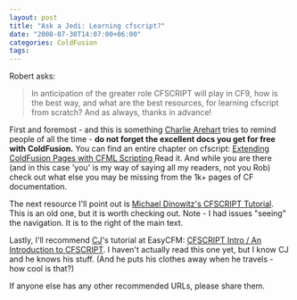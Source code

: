 ```yaml
---
layout: post
title: "Ask a Jedi: Learning cfscript?"
date: "2008-07-30T14:07:00+06:00"
categories: ColdFusion 
tags: 
---
```


Robert asks:

<blockquote>
<p>
In anticipation of the greater role CFSCRIPT will play in CF9, how is the best way, and what are the best resources, for learning cfscript from scratch? And as always, thanks in advance!
</p>
</blockquote>
<!--more-->
First and foremost - and this is something <a href="http://www.carehart.org/">Charlie Arehart</a> tries to remind people of all the time - <b>do not forget the excellent docs you get for free with ColdFusion.</b> You can find an entire chapter on cfscript: <a href="http://livedocs.adobe.com/coldfusion/8/htmldocs/CFScript_01.html">Extending ColdFusion Pages with CFML Scripting </a> Read it. And while you are there (and in this case 'you' is my way of saying all my readers, not you Rob) check out what else you may be missing from the 1k+ pages of CF documentation.

The next resource I'll point out is <a href="http://www.houseoffusion.com/tutorials/cfscript/">Michael Dinowitz's CFSCRIPT Tutorial</a>. This is an old one, but it is worth checking out. Note - I had issues "seeing" the navigation. It is to the right of the main text.

Lastly, I'll recommend <a href="http://charlie.griefer.com/blog/">CJ</a>'s tutorial at EasyCFM: <a href="http://tutorial84.easycfm.com/">CFSCRIPT Intro / An Introduction to CFSCRIPT</a>. I haven't actually read this one yet, but I know CJ and he knows his stuff. (And he puts his clothes away when he travels - how cool is that?)

If anyone else has any other recommended URLs, please share them.